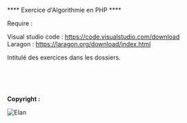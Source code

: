 **** Exercice d'Algorithmie en PHP ****

Require :

Visual studio code : https://code.visualstudio.com/download <br>
Laragon : https://laragon.org/download/index.html

Intitulé des exercices dans les dossiers.

<br><br><br>
<p><strong>Copyright : </strong></p>

![Elan](https://github.com/AlexGthr/Cinema/assets/145430486/f847025a-e4a1-4585-bd1f-1de40d59d0f0)
